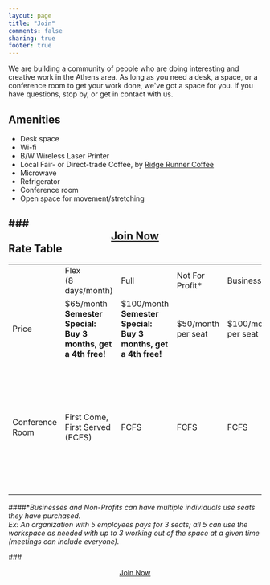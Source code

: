 ```yaml
---
layout: page
title: "Join"
comments: false
sharing: true
footer: true
---
```

We are building a community of people who are doing  interesting and creative work in the Athens area.  As long as you need a desk, a space, or a conference room to get your work done, we've got a space for you.  If you have questions, stop by, or get in contact with us. 

Amenities
--------
* Desk space
* Wi-fi
* B/W Wireless Laser Printer
* Local Fair- or Direct-trade Coffee, by [Ridge Runner Coffee](http://www.facebook.com/ridgerunner.coffee)
* Microwave
* Refrigerator
* Conference room
* Open space for movement/stretching

###<center>[Join Now](https://docs.google.com/a/athensworks.com/spreadsheet/viewform?formkey=dGI4WUlFaE9nZ2xNUjZuVXNGMWlVSXc6MQ)</center>
Rate Table
-----

<div class="rate_table" >
                <table>
                    <tr>
                    	<td>&nbsp;</td>
                        <td>
                            Flex<br/>
                            (8 days/month)
                        </td>
                        <td>
                        	Full
                        </td>
                        <td >
                            Not For Profit*
                        </td>
                        <td>
                            Business*
                        </td>
                        <td>
                        	Non-Member
                        </td>
                    </tr>
                    <tr>
                        <td >
                           Price
                        </td>
                        <td>
                            $65/month<br/>
                        	<strong>Semester Special: Buy 3 months, get a 4th free!</strong>
                       </td>
                        <td>
                        	$100/month<br/>
                        	<strong>Semester Special: Buy 3 months, get a 4th free!</strong>
                        </td>
                        <td>
                        	$50/month per seat
                        </td>
                        <td>
                           $100/month per seat
                        </td>
                        <td>
                        	$10/day
                        </td>
                    </tr>
                    <tr>
                        <td >
                            Conference Room
                        </td>
                        <td>
                            First Come, First Served (FCFS)
                        </td>
                        <td>
                            FCFS
                        </td>
                        <td>
                        	FCFS
                        </td>
                        <td>
                        	FCFS
                        </td>
                        <td>
                        	$15/hour<br/>
							$50/half day<br/>
							$80/full day<br/>
							<strong>Non-Profit:</strong><br/>
                        	2 hours free!<br/>
                        	$30/half day<br/>
                        	$50/full day<br/>
						</td>
                    </tr>
                   </table>
            </div>
            
####**Businesses and Non-Profits can have multiple individuals use seats they have purchased. <br/>Ex: An organization with 5 employees pays for 3 seats; all 5 can use the workspace as needed with up to 3 working out of the space at a given time (meetings can include everyone).*

###<center>[Join Now](https://docs.google.com/a/athensworks.com/spreadsheet/viewform?formkey=dGI4WUlFaE9nZ2xNUjZuVXNGMWlVSXc6MQ)</center>

